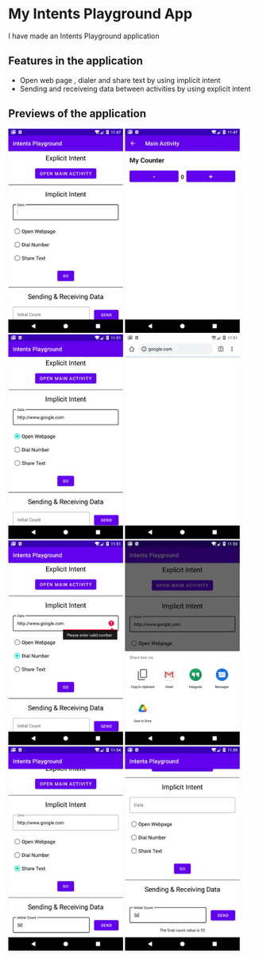 # My Intents Playground App

I have made an Intents Playground application 


## Features in the application

- Open web page , dialer and share text by using implicit intent
- Sending and receiveing data between activities by using explicit intent



## Previews of the application

<img title="" src="https://github.com/abhishek123-bit/CDN/blob/main/Intents%20Playground/01.png?raw=true" alt="" width="231">
<img title="" src="https://github.com/abhishek123-bit/CDN/blob/main/Intents%20Playground/02.png?raw=true" alt="" width="231">
<img title="" src="https://github.com/abhishek123-bit/CDN/blob/main/Intents%20Playground/03.png?raw=true" alt="" width="231">
<img title="" src="https://github.com/abhishek123-bit/CDN/blob/main/Intents%20Playground/04.png?raw=true" alt="" width="231">
<img title="" src="https://github.com/abhishek123-bit/CDN/blob/main/Intents%20Playground/05.png?raw=true" alt="" width="231">
<img title="" src="https://github.com/abhishek123-bit/CDN/blob/main/Intents%20Playground/06.png?raw=true" alt="" width="231">
<img title="" src="https://github.com/abhishek123-bit/CDN/blob/main/Intents%20Playground/07.png?raw=true" alt="" width="231">
<img title="" src="https://github.com/abhishek123-bit/CDN/blob/main/Intents%20Playground/08.png?raw=true" alt="" width="231">

